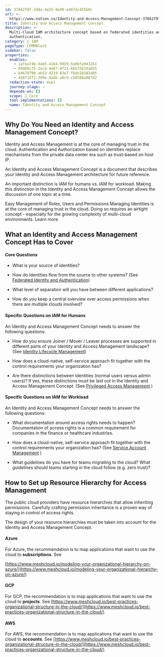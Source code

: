 ```yaml
---
id: 37862f9f-3d8a-4e25-8e90-e487dc455b0c
url: >-
  https://www.notion.so/Identity-and-Access-Management-Concept-37862f9f3d8a4e258e90e487dc455b0c
title: Identity and Access Management Concept
description: >-
  Multi-Cloud IAM architecture concept based on federated identities and
  authentication.
category: 🔐 IAM
pageType: CFMMBlock
sidebar: false
properties:
  enables:
    - 1afea746-da65-4164-9029-5e0bfa9432b1
    - 0dd09c75-2acd-4e87-9721-6b5f563da035
    - b4678790-ab53-4219-83e7-fbde18383d05
    - 456f15f2-299e-4a8b-a8c9-cb0580a887d2
  redaction-state: mvp1
  journey-stage: ⭐️
  depends-on: []
  scope: 🏢 Core
  tool-implementations: []
  name: Identity and Access Management Concept
---
```


## Why Do You Need an Identity and Access Management Concept? 

Identity and Access Management is at the core of managing trust in the cloud. Authentication and Authorization based on identities replace mechanisms from the private data center era such as trust-based on host IP.

An Identity and Access Management Concept is a document that describes your Identity and Access Management architecture for future reference. 

An important distinction is IAM for humans vs. IAM for workload. Making this distinction in the Identity and Access Management Concept allows the discussion of one topic at a time.

<!--notion-markdown-cms:raw-->
<CallToAction>
  <CtaHeader>Easy Management of Roles, Users and Permissions</CtaHeader>
  <CtaText>Managing Identities is at the core of managing trust in the cloud. Doing so requires an airtight concept - especially for the growing complexity of multi-cloud environments.</CtaText>
  <CtaButton class="btn-primary" url="https://www.meshcloud.io/2021/01/19/the-cloud-identity-and-access-management-guide-for-2021/">Learn more</CtaButton>
</CallToAction>

## What an Identity and Access Management Concept Has to Cover

#### Core Questions

- What is your source of identities? 

- How do identities flow from the source to other systems? (See [Federated Identity and Authentication](./federated-identity-and-authentication.md))

- What level of separation will you have between different applications?

- How do you keep a central overview over access permissions when there are multiple clouds involved?

#### Specific Questions on IAM for Humans

An Identity and Access Management Concept needs to answer the following questions:

- How do you ensure Joiner / Mover / Leaver processes are supported in different parts of your Identity and Access Management landscape? (See [Identity Lifecycle Management](./identity-lifecycle-management.md))

- How does a cloud-native, self-service approach fit together with the control requirements your organization has? 

- Are there distinctions between identities (normal users versus admin users)? If yes, these distinctions must be laid out in the Identity and Access Management Concept. (See [Privileged Access Management](./privileged-access-management.md) )

#### Specific Questions on IAM for Workload

An Identity and Access Management Concept needs to answer the following questions:

- What documentation around access rights needs to happen? Documentation of access rights is a common requirement for companies in the finance or healthcare industries.

- How does a cloud-native, self-service approach fit together with the control requirements your organization has? (See [Service Account Management](./service-account-management.md) )

- What guidelines do you have for teams migrating to the cloud? What guidelines should teams starting in the cloud follow (e.g. zero trust)?

## How to Set up Resource Hierarchy for Access Management

The public cloud providers have resource hierarchies that allow inheriting permissions. Carefully crafting permission inheritance is a proven way of staying in control of access rights. 

The design of your resource hierarchies must be taken into account for the Identity and Access Management Concept.

#### Azure

For Azure, the recommendation is to map applications that want to use the cloud to **subscriptions**. See 

[https://www.meshcloud.io/modeling-your-organizational-hierarchy-on-azure/](https://www.meshcloud.io/modeling-your-organizational-hierarchy-on-azure/)

#### GCP

For GCP, the recommendation is to map applications that want to use the cloud to **projects**. See [https://www.meshcloud.io/best-practices-organizational-structure-in-the-cloud/](https://www.meshcloud.io/best-practices-organizational-structure-in-the-cloud/)

#### AWS

For AWS, the recommendation is to map applications that want to use the cloud to **accounts**. See [https://www.meshcloud.io/best-practices-organizational-structure-in-the-cloud/](https://www.meshcloud.io/best-practices-organizational-structure-in-the-cloud/)

